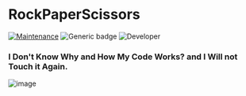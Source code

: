 # RockPaperScissors
[![Maintenance](https://img.shields.io/badge/Maintained%3F-yes-green.svg)](https://GitHub.com/Naereen/StrapDown.js/graphs/commit-activity)
![Generic badge](https://img.shields.io/badge/Development%3f-Complete-green.svg)
![Developer](https://img.shields.io/badge/Developer-ChristianJude23-blue)

### I Don't Know Why and How My Code Works? and I Will not Touch it Again.

![image](https://github.com/ChristianJude23/RockPaperScissors/assets/152279955/8a0aeaf2-66b8-4b05-b34b-b4f743e4415d)

#
